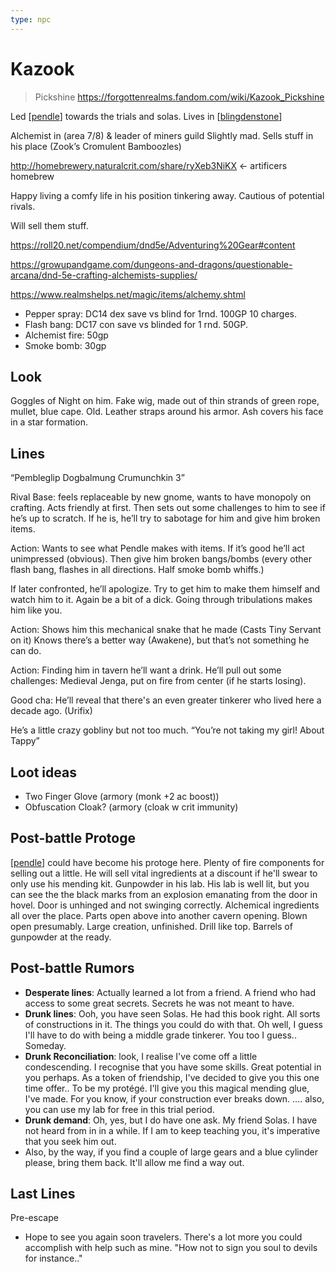 ```yaml
---
type: npc
---
```


# Kazook
> Pickshine
https://forgottenrealms.fandom.com/wiki/Kazook_Pickshine

Led [[pendle]] towards the trials and solas. Lives in [[blingdenstone]]

Alchemist in (area 7/8) & leader of miners guild
Slightly mad. Sells stuff in his place (Zook’s Cromulent Bamboozles)

http://homebrewery.naturalcrit.com/share/ryXeb3NiKX <- artificers homebrew

Happy living a comfy life in his position tinkering away. Cautious of potential rivals.

Will sell them stuff.

https://roll20.net/compendium/dnd5e/Adventuring%20Gear#content

https://growupandgame.com/dungeons-and-dragons/questionable-arcana/dnd-5e-crafting-alchemists-supplies/

https://www.realmshelps.net/magic/items/alchemy.shtml


- Pepper spray: DC14 dex save vs blind for 1rnd. 100GP 10 charges.
- Flash bang: DC17 con save vs blinded for 1 rnd. 50GP.
- Alchemist fire: 50gp
- Smoke bomb: 30gp


## Look
Goggles of Night on him. Fake wig, made out of thin strands of green rope, mullet, blue cape. Old. Leather straps around his armor. Ash covers his face in a star formation.

## Lines
“Pembleglip Dogbalmung Crumunchkin 3”

Rival Base: feels replaceable by new gnome, wants to have monopoly on crafting. Acts friendly at first. Then sets out some challenges to him to see if he’s up to scratch. If he is, he’ll try to sabotage for him and give him broken items.

Action: Wants to see what Pendle makes with items. If it’s good he’ll act unimpressed (obvious). Then give him broken bangs/bombs (every other flash bang, flashes in all directions. Half smoke bomb whiffs.)

If later confronted, he’ll apologize. Try to get him to make them himself and watch him to it.
Again be a bit of a dick. Going through tribulations makes him like you.

Action: Shows him this mechanical snake that he made (Casts Tiny Servant on it)
Knows there’s a better way (Awakene), but that’s not something he can do.

Action: Finding him in tavern he’ll want a drink.  He’ll pull out some challenges:
Medieval Jenga, put on fire from center (if he starts losing).

Good cha: He’ll reveal that there's an even greater tinkerer who lived here a decade ago. (Urifix)

He’s a little crazy gobliny but not too much.
“You’re not taking my girl! About Tappy”

## Loot ideas
- Two Finger Glove (armory (monk +2 ac boost))
- Obfuscation Cloak? (armory (cloak w crit immunity)

## Post-battle Protoge
[[pendle]] could have become his protoge here.
Plenty of fire components for selling out a little. He will sell vital ingredients at a discount if he'll swear to only use his mending kit. Gunpowder in his lab.
His lab is well lit, but you can see the the black marks from an explosion emanating from the door in hovel. Door is unhinged and not swinging correctly.
Alchemical ingredients all over the place. Parts open above into another cavern opening. Blown open presumably.
Large creation, unfinished. Drill like top. Barrels of gunpowder at the ready.

## Post-battle Rumors
- **Desperate lines**: Actually learned a lot from a friend. A friend who had access to some great secrets. Secrets he was not meant to have.
- **Drunk lines**: Ooh, you have seen Solas. He had this book right. All sorts of constructions in it. The things you could do with that. Oh well, I guess I'll have to do with being a middle grade tinkerer. You too I guess.. Someday.
- **Drunk Reconciliation**: look, I realise I've come off a little condescending. I recognise that you have some skills. Great potential in you perhaps. As a token of friendship, I've decided to give you this one time offer.. To be my protégé. I'll give you this magical mending glue, I've made. For you know, if your construction ever breaks down. …. also, you can use my lab for free in this trial period.
- **Drunk demand**: Oh, yes, but I do have one ask. My friend Solas. I have not heard from in in a while. If I am to keep teaching you, it's imperative that you seek him out.
- Also, by the way, if you find a couple of large gears and a blue cylinder please, bring them back. It'll allow me find a way out.

## Last Lines
Pre-escape
- Hope to see you again soon travelers. There's a lot more you could accomplish with help such as mine. "How not to sign you soul to devils for instance.."

[//begin]: # "Autogenerated link references for markdown compatibility"
[pendle]: ../pcs/pendle "Pendleblip"
[blingdenstone]: ../underdark/blingdenstone "Blingdenstone"
[//end]: # "Autogenerated link references"
